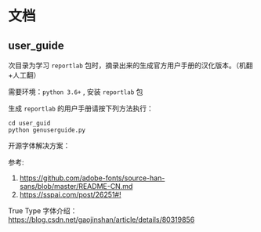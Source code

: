 # 文档

## user_guide

次目录为学习 `reportlab` 包时，摘录出来的生成官方用户手册的汉化版本。（机翻+人工翻）

需要环境：`python 3.6+` , 安装 `reportlab` 包

生成 `reportlab` 的用户手册请按下列方法执行：

```shell script
cd user_guid
python genuserguide.py
```


开源字体解决方案：

参考:
   1. <https://github.com/adobe-fonts/source-han-sans/blob/master/README-CN.md>  
   2. <https://sspai.com/post/26251#!>

True Type 字体介绍：<https://blog.csdn.net/gaojinshan/article/details/80319856>